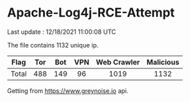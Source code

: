 
# Apache-Log4j-RCE-Attempt

Last update : 12/18/2021 11:00:08 UTC

The file contains 1132 unique ip.

| Flag | Tor | Bot | VPN | Web Crawler | Malicious |
| :-:  | :-: | :-: | :-: | :-:         | :-:       |
| Total| 488  | 149  | 96  | 1019          | 1132        |

Getting from https://www.greynoise.io api.